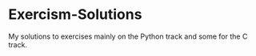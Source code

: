 # Exercism-Solutions
My solutions to exercises mainly on the Python track and some for the C track.
